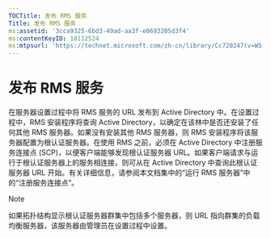 ```yaml
---
TOCTitle: 发布 RMS 服务
Title: 发布 RMS 服务
ms:assetid: '3cca9325-6bd3-49ad-aa3f-e0693205d3f4'
ms:contentKeyID: 18112524
ms:mtpsurl: 'https://technet.microsoft.com/zh-cn/library/Cc720247(v=WS.10)'
---
```


发布 RMS 服务
=============

在服务器设置过程中将 RMS 服务的 URL 发布到 Active Directory 中。在设置过程中，RMS 安装程序将查询 Active Directory，以确定在该林中是否还安装了任何其他 RMS 服务器。如果没有安装其他 RMS 服务器，则 RMS 安装程序将该服务器配置为根认证服务器。在使用 RMS 之前，必须在 Active Directory 中注册服务连接点 (SCP)，以便客户端能够发现根认证服务器 URL。如果客户端请求与运行于根认证服务器上的服务相连接，则可从在 Active Directory 中查询此根认证服务器 URL 开始。有关详细信息，请参阅本文档集中的“运行 RMS 服务器”中的“注册服务连接点”。

> [!NOTE]  
> 如果拓扑结构显示根认证服务器群集中包括多个服务器，则 URL 指向群集的负载均衡服务器，该服务器由管理员在设置过程中设置。 
